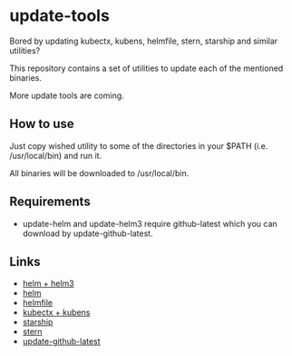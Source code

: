 # update-tools

Bored by updating kubectx, kubens, helmfile, stern, starship and similar utilities?

This repository contains a set of utilities to update each of the mentioned binaries.

More update tools are coming.

## How to use

Just copy wished utility to some of the directories in your $PATH (i.e. /usr/local/bin) and run it.

All binaries will be downloaded to /usr/local/bin.

## Requirements

* update-helm and update-helm3 require github-latest which you can download by update-github-latest.

## Links

* [helm + helm3](https://github.com/helm/helm)
* [helm](https://github.com/helm/helm)
* [helmfile](https://github.com/roboll/helmfile)
* [kubectx + kubens](https://github.com/ahmetb/kubectx)
* [starship](https://github.com/starship/starship)
* [stern](https://github.com/wercker/stern)
* [update-github-latest](https://github.com/acim/github-latest)
